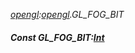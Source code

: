 _[opengl](../../modules/opengl/opengl-module.md):[opengl](../../modules/opengl/opengl-module.md).GL\_FOG\_BIT_
##### Const GL\_FOG\_BIT:[Int](../../modules/wonkey/wonkey-types-int.md)
